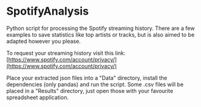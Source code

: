 # SpotifyAnalysis

Python script for processing the Spotify streaming history. There are a few examples to save statistics like top artists or tracks, but is also aimed to be adapted however you please.

To request your streaming history visit this link: [https://www.spotify.com/account/privacy/](https://www.spotify.com/account/privacy/)

Place your extracted json files into a "Data" directory, install the dependencies (only pandas) and run the script. Some .csv files will be placed in a "Results" directory, just open those with your favourite spreadsheet application.
